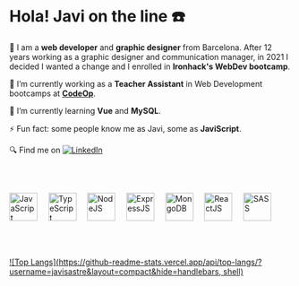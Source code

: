 <h1>Hola! Javi on the line ☎️</h1>

🧬 I am a **web developer** and **graphic designer** from Barcelona. After 12 years working as a graphic designer and communication manager, in 2021 I decided I wanted a change and I enrolled in **Ironhack's WebDev bootcamp**.

🔭 I’m currently working as a **Teacher Assistant** in Web Development bootcamps at **[CodeOp](https://codeop.tech/)**.

🌱 I’m currently learning **Vue** and **MySQL**.

⚡ Fun fact: some people know me as Javi, some as **JaviScript**.

🔍 Find me on [![LinkedIn](https://img.shields.io/badge/linkedin-%230077B5.svg?style=for-the-badge&logo=linkedin&logoColor=white)](https://www.linkedin.com/in/javi-sastre-web-dev/)

<br><br>

<p align="left" width="100%">
<img src="https://cdn.jsdelivr.net/gh/devicons/devicon/icons/javascript/javascript-original.svg" alt="JavaScript" height="50px" />
&nbsp;&nbsp;&nbsp;
<img src="https://cdn.jsdelivr.net/gh/devicons/devicon/icons/typescript/typescript-original.svg" alt="TypeScript" height="50px" />
&nbsp;&nbsp;&nbsp;    
<img src="https://cdn.jsdelivr.net/gh/devicons/devicon/icons/nodejs/nodejs-original.svg" alt="NodeJS" height="50px" />
&nbsp;&nbsp;&nbsp;
<img src="https://cdn.jsdelivr.net/gh/devicons/devicon/icons/express/express-original-wordmark.svg" alt="ExpressJS" height="50px" /> 
&nbsp;&nbsp;&nbsp;
<img src="https://cdn.jsdelivr.net/gh/devicons/devicon/icons/mongodb/mongodb-original-wordmark.svg" alt="MongoDB" height="50px" />
&nbsp;&nbsp;&nbsp;
<img src="https://cdn.jsdelivr.net/gh/devicons/devicon/icons/react/react-original-wordmark.svg" alt="ReactJS" height="50px" /> 
&nbsp;&nbsp;&nbsp;
<img src="https://cdn.jsdelivr.net/gh/devicons/devicon/icons/sass/sass-original.svg" alt="SASS" height="50px" />
</p>

<br><br>

[![Top Langs](https://github-readme-stats.vercel.app/api/top-langs/?username=javisastre&layout=compact&hide=handlebars, shell)](https://github.com/javisastre/github-readme-stats)

